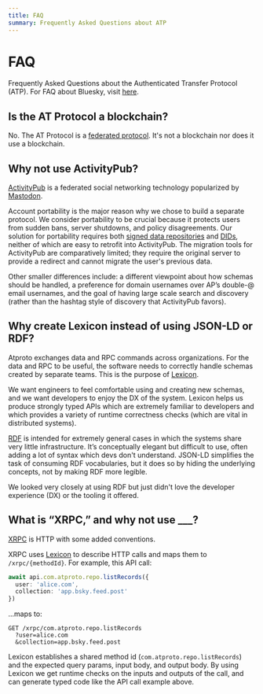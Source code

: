 ```yaml
---
title: FAQ
summary: Frequently Asked Questions about ATP
---
```


# FAQ

Frequently Asked Questions about the Authenticated Transfer Protocol (ATP). For FAQ about Bluesky, visit [here](https://bsky.social/about/faq).

## Is the AT Protocol a blockchain?

No. The AT Protocol is a [federated protocol](https://en.wikipedia.org/wiki/Federation_(information_technology)). It's not a blockchain nor does it use a blockchain.

## Why not use ActivityPub?

[ActivityPub](https://en.wikipedia.org/wiki/ActivityPub) is a federated social networking technology popularized by [Mastodon](https://joinmastodon.org/).

Account portability is the major reason why we chose to build a separate protocol. We consider portability to be crucial because it protects users from sudden bans, server shutdowns, and policy disagreements. Our solution for portability requires both [signed data repositories](/guides/data-repos) and [DIDs](/guides/identity), neither of which are easy to retrofit into ActivityPub. The migration tools for ActivityPub are comparatively limited; they require the original server to provide a redirect and cannot migrate the user's previous data.

Other smaller differences include: a different viewpoint about how schemas should be handled, a preference for domain usernames over AP’s double-@ email usernames, and the goal of having large scale search and discovery (rather than the hashtag style of discovery that ActivityPub favors).

## Why create Lexicon instead of using JSON-LD or RDF?

Atproto exchanges data and RPC commands across organizations. For the data and RPC to be useful, the software needs to correctly handle schemas created by separate teams. This is the purpose of [Lexicon](/guides/lexicon).

We want engineers to feel comfortable using and creating new schemas, and we want developers to enjoy the DX of the system. Lexicon helps us produce strongly typed APIs which are extremely familiar to developers and which provides a variety of runtime correctness checks (which are vital in distributed systems).

[RDF](https://en.wikipedia.org/wiki/Resource_Description_Framework) is intended for extremely general cases in which the systems share very little infrastructure. It’s conceptually elegant but difficult to use, often adding a lot of syntax which devs don't understand. JSON-LD simplifies the task of consuming RDF vocabularies, but it does so by hiding the underlying concepts, not by making RDF more legible.

We looked very closely at using RDF but just didn't love the developer experience (DX) or the tooling it offered.

## What is “XRPC,” and why not use ___?

[XRPC](/specs/xrpc) is HTTP with some added conventions.

XRPC uses [Lexicon](/guides/lexicon) to describe HTTP calls and maps them to `/xrpc/{methodId}`. For example, this API call:

```typescript
await api.com.atproto.repo.listRecords({
  user: 'alice.com',
  collection: 'app.bsky.feed.post'
})
```

...maps to:

```text
GET /xrpc/com.atproto.repo.listRecords
  ?user=alice.com
  &collection=app.bsky.feed.post
```

Lexicon establishes a shared method id (`com.atproto.repo.listRecords`) and the expected query params, input body, and output body. By using Lexicon we get runtime checks on the inputs and outputs of the call, and can generate typed code like the API call example above.
